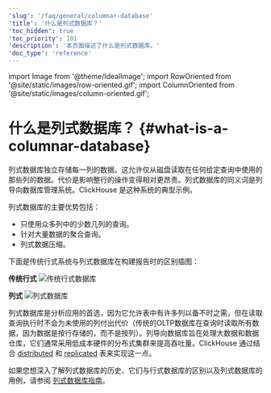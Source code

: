```yaml
---
'slug': '/faq/general/columnar-database'
'title': '什么是列式数据库？'
'toc_hidden': true
'toc_priority': 101
'description': '本页面描述了什么是列式数据库。'
'doc_type': 'reference'
---
```


import Image from '@theme/IdealImage';
import RowOriented from '@site/static/images/row-oriented.gif';
import ColumnOriented from '@site/static/images/column-oriented.gif';


# 什么是列式数据库？ {#what-is-a-columnar-database}

列式数据库独立存储每一列的数据。这允许仅从磁盘读取在任何给定查询中使用的那些列的数据。代价是影响整行的操作变得相对更昂贵。列式数据库的同义词是列导向数据库管理系统。ClickHouse 是这种系统的典型示例。

列式数据库的主要优势包括：

- 只使用众多列中的少数几列的查询。
- 针对大量数据的聚合查询。
- 列式数据压缩。

下面是传统行式系统与列式数据库在构建报告时的区别插图：

**传统行式**
<Image img={RowOriented} alt="传统行式数据库" size="md" border />

**列式**
<Image img={ColumnOriented} alt="列式数据库" size="md" border />

列式数据库是分析应用的首选，因为它允许表中有许多列以备不时之需，但在读取查询执行时不会为未使用的列付出代价（传统的OLTP数据库在查询时读取所有数据，因为数据是按行存储的，而不是按列）。列导向数据库旨在处理大数据和数据仓库，它们通常采用低成本硬件的分布式集群来提高吞吐量。ClickHouse 通过结合 [distributed](../../engines/table-engines/special/distributed.md) 和 [replicated](../../engines/table-engines/mergetree-family/replication.md) 表来实现这一点。

如果您想深入了解列式数据库的历史、它们与行式数据库的区别以及列式数据库的用例，请参阅 [列式数据库指南](https://clickhouse.com/engineering-resources/what-is-columnar-database)。
